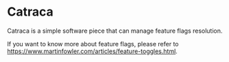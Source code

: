 # Catraca

Catraca is a simple software piece that can manage feature flags resolution.

If you want to know more about feature flags, please refer to
https://www.martinfowler.com/articles/feature-toggles.html.